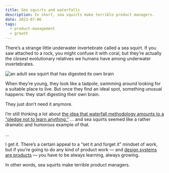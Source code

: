 ```yaml
---
title: Sea squirts and waterfalls
description: In short, sea squirts make terrible product managers.
date: 2023-07-06
tags:
  - product-management
  - growth
---
```

There’s a strange little underwater invertebrate called a sea squirt. If you saw attached to a rock, you might confuse it with coral, but they’re actually the closest evolutionary relatives we humans have among underwater invertebrates.

![an adult sea squirt that has digested its own brain](https://practicaldesignsystems.com/assets/i/post-sea-squirt.png)

When they’re young, they look like a tadpole, swimming around looking for a suitable place to live. But once they find an ideal spot, something unusual happens: they start digesting their own brain. 

They just don’t need it anymore.

I’m still thinking a lot about [the idea that waterfall methodology amounts to a “pledge not to learn anything,”](https://practicaldesignsystems.com/daily/over-the-design-systems-waterfall/) … and sea squirts seemed like a rather dramatic and humorous example of that.

…

I get it. There’s a certain appeal to a “set it and forget it” mindset of work, but if you’re going to do any kind of product work — and [design systems are products](https://practicaldesignsystems.com/daily/your-design-system-is-a-product/) — you have to be always learning, always growing.

In other words, sea squirts make terrible product managers.
